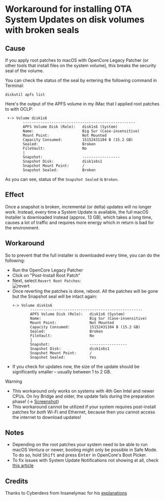# Workaround for installing OTA System Updates on disk volumes with broken seals

## Cause
If you apply root patches to macOS with OpenCore Legacy Patcher (or other tools that install files on the system volume), this breaks the security seal of the volume.

You can check the status of the seal by entering the following command in Terminal:

```shell
diskutil apfs list
```
Here's the output of the APFS volume in my iMac that I applied root patches to with OCLP:

```
 +-> Volume disk1s6
        ---------------------------------------------------
        APFS Volume Disk (Role):   disk1s6 (System)
        Name:                      Big Sur (Case-insensitive)
        Mount Point:               Not Mounted
        Capacity Consumed:         15152431104 B (15.2 GB)
        Sealed:                    Broken
        FileVault:                 No
        |
        Snapshot:                  -----------------
        Snapshot Disk:             disk1s6s1
        Snapshot Mount Point:      /
        Snapshot Sealed:           Broken
```

As you can see, status of the `Snapshot Sealed` is `Broken`.

## Effect
Once a snapshot is broken, incremental (or delta) updates will no longer work. Instead, every time a System Update is available, the full macOS Installer is downloaded instead (approx. 13 GB), which takes a long time, causes a lot of traffic and requires more energy which in return is bad for the environment.

## Workaround
So to prevent that the full installer is downloaded every time, you can do the following:

- Run the OpenCore Legacy Patcher
- Click on "Post-Install Root Patch"
- Next, select `Revert Root Patches`: <br> ![revert](https://github.com/laobamac/OC-little-zh/assets/76865553/e5f9c409-7aad-4511-b1bc-e20466908913)
- Once reverting the patches is done, reboot. All the patches will be gone but the Snapshot seal will be intact again:
	```
	+-> Volume disk1s6
        	---------------------------------------------------
        	APFS Volume Disk (Role):   disk1s6 (System)
        	Name:                      Big Sur (Case-insensitive)
        	Mount Point:               Not Mounted
        	Capacity Consumed:         15152431104 B (15.2 GB)
        	Sealed:                    Broken
        	FileVault:                 No
        	|
        	Snapshot:                  -----------------
        	Snapshot Disk:             disk1s6s1
        	Snapshot Mount Point:      /
        	Snapshot Sealed:           Yes
	```
- If you check for updates now, the size of the update should be significantly smaller – usually between 1 to 2 GB.

> [!WARNING]
> 
> - This workaround only works on systems with 4th Gen Intel and newer CPUs. On Ivy Bridge and older, the update fails during the preparation phase! (&rarr; [Screenshot](/S_System_Updates/Pics/SysUpd_Fail.png))
> - This workaround cannot be utilized if your system requires post-install patches for *both* Wi-Fi and Ethernet, because then you cannot access the internet to download updates!

## Notes
- Depending on the root patches your system need to be able to run macOS Ventura or newer, booting might only be possible in Safe Mode. To do so, hold <kbd>Shift</kbd> and press <kbd>Enter</kbd> in OpenCore's Boot Picker.
- To fix issues with System Update Notifications not showing at all, check [this article](/S_System_Updates)

## Credits
Thanks to Cyberdevs from Insanelymac for his [explanations](https://www.insanelymac.com/forum/topic/356881-pre-release-macos-sonoma/page/61/#comment-2809998)

